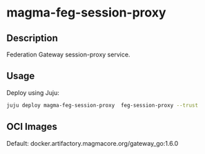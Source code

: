 # magma-feg-session-proxy

## Description

Federation Gateway session-proxy service.

## Usage
Deploy using Juju:

```bash
juju deploy magma-feg-session-proxy  feg-session-proxy --trust
```

## OCI Images

Default: docker.artifactory.magmacore.org/gateway_go:1.6.0
